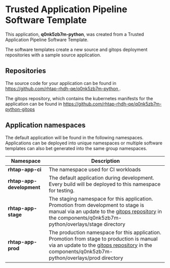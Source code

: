 # Trusted Application Pipeline Software Template

This application, **q0nk5zb7m-python**, was created from a Trusted Application Pipeline Software Template.

The software templates create a new source and gitops deployment repositories with a sample source application. 

## Repositories

The source code for your application can be found in [https://github.com/rhtap-rhdh-qe/q0nk5zb7m-python ](https://github.com/rhtap-rhdh-qe/q0nk5zb7m-python ).
 
The gitops repository, which contains the kubernetes manifests for the application can be found in 
[https://github.com/rhtap-rhdh-qe/q0nk5zb7m-python-gitops ](https://github.com/rhtap-rhdh-qe/q0nk5zb7m-python-gitops ) 

## Application namespaces 

The default application will be found in the following namespaces. Applications can be deployed into unique namespaces or multiple software templates can also bet generated into the same group namespaces.  

|  Namespace   |  Description   |  
| -------- | -------- |
| **rhtap-app-ci** | The namespace used for CI workloads |
| **rhtap-app-development** | The default application during development. Every build will be deployed to this namespace for testing. |
| **rhtap-app-stage** | The staging namespace for this application. Promotion from development to stage is manual via an update to the [gitops repository](https://github.com/rhtap-rhdh-qe/q0nk5zb7m-python-gitops ) in the components/q0nk5zb7m-python/overlays/stage directory |
| **rhtap-app-prod** | The production namespace for this application. Promotion from stage to production is manual via an update to the [gitops repository](https://github.com/rhtap-rhdh-qe/q0nk5zb7m-python-gitops ) in the components/q0nk5zb7m-python/overlays/prod directory |